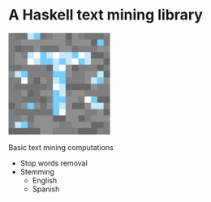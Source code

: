 # A Haskell text mining library

<img alt="logo" src="./logo/logo.png" width="200">

Basic text mining computations

- Stop words removal
- Stemming
    - English
    - Spanish
